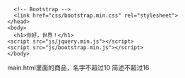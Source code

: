 <!DOCTYPE html>
  <html lang="zh-CN">
    <head>
      <meta charset="utf-8">
      <meta http-equiv="X-UA-Compatible" content="IE=edge">
      <meta name="viewport" content="width=device-width, initial-scale=1, user-scalable=no">
      <!-- 上述3个meta标签*必须*放在最前面，任何其他内容都*必须*跟随其后！ -->
      <title>Bootstrap 101 Template</title>
  
      <!-- Bootstrap -->
      <link href="css/bootstrap.min.css" rel="stylesheet">
    </head>
    <body>
      <h1>你好，世界！</h1>
	<script src="js/jquery.min.js"></script>
	<script src="js/bootstrap.min.js"></script>
    </body>
  </html>
  
  
  
  
  
  main.html里面的商品，名字不超过10
			简述不超过16